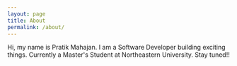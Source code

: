 ```yaml
---
layout: page
title: About
permalink: /about/
---
```


Hi, my name is Pratik Mahajan. I am a Software Developer building exciting things. Currently a Master's Student at Northeastern University. Stay tuned!!


